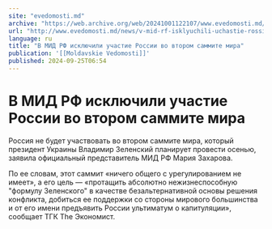 ```yaml
---
site: "evedomosti.md"
archive: "https://web.archive.org/web/20241001122107/www.evedomosti.md/news/v-mid-rf-isklyuchili-uchastie-rossii-vo-vtorom-sammite-mira"
url: "http://www.evedomosti.md/news/v-mid-rf-isklyuchili-uchastie-rossii-vo-vtorom-sammite-mira"
language: ru
title: "В МИД РФ исключили участие России во втором саммите мира"
publication: '[[Moldavskie Vedomosti]]'
published: 2024-09-25T06:54
---
```


# В МИД РФ исключили участие России во втором саммите мира

Россия не будет участвовать во втором саммите мира, который президент Украины Владимир Зеленский планирует провести осенью, заявила официальный представитель МИД РФ Мария Захарова.

По ее словам, этот саммит «ничего общего с урегулированием не имеет», а его цель — «протащить абсолютно нежизнеспособную "формулу Зеленского" в качестве безальтернативной основы решения конфликта, добиться ее поддержки со стороны мирового большинства и от его имени предъявить России ультиматум о капитуляции», сообщает ТГК The Экономист.